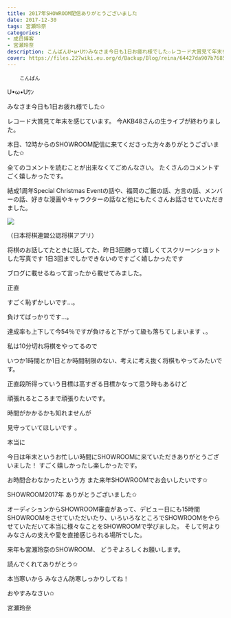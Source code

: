 ```yaml
---
title: 2017年SHOWROOM配信ありがとうございました
date: 2017-12-30
tags: 宮瀬玲奈
categories: 
- 成员博客
- 宮瀬玲奈
description: こんばんU•ω•Uﾜﾝみなさま今日も1日お疲れ様でした✩レコード大賞見て年末を感じています。今AKB48さんの生ライブが終わりました。本日、12時からのSHOWROOM配信に来て...
cover: https://files.227wiki.eu.org/d/Backup/Blog/reina/64427da907b768519fa1869abb603.jpg 
---
```


        こんばん

U•ω•Uﾜﾝ




みなさま今日も1日お疲れ様でした✩




レコード大賞見て年末を感じています。
今AKB48さんの生ライブが終わりました。







本日、12時からのSHOWROOM配信に来てくださった方々ありがとうございました✩



全てのコメントを読むことが出来なくてごめんなさい。
たくさんのコメントすごく嬉しかったです。




結成1周年Special Christmas Eventの話や、福岡のご飯の話、方言の話、メンバーの話、好きな漫画やキャラクターの話など他にもたくさんお話させていただきました。








![](https://files.227wiki.eu.org/d/Backup/Blog/reina/64427da907b768519fa1869abb603.jpg)

（日本将棋連盟公認将棋アプリ）





将棋のお話してたときに話してた、昨日3回勝って嬉しくてスクリーンショットした写真です
1日3回までしかできないのですごく嬉しかったです

ブログに載せるねって言ったから載せてみました。


















正直










すごく恥ずかしいです...。










負けてばっかりです...。









達成率も上下して今54％ですが負けると下がって級も落ちてしまいます 、。















私は10分切れ将棋をやってるので

いつか1時間とか1日とか時間制限のない、考えに考え抜く将棋もやってみたいです。




















正直段所得っていう目標は高すぎる目標かなって思う時もあるけど

頑張れるところまで頑張りたいです。







時間がかかるかも知れませんが

見守っていてほしいです 。



















本当に


今日は年末というお忙しい時間にSHOWROOMに来ていただきありがとうございました！
すごく嬉しかったし楽しかったです。



お時間合わなかったという方
また来年SHOWROOMでお会いしたいです✩







SHOWROOM2017年
ありがとうございました✩



オーディションからSHOWROOM審査があって、デビュー日にも15時間SHOWROOMをさせていただいたり、いろいろなところでSHOWROOMをやらせていただいて本当に様々なことをSHOWROOMで学びました。
そして何よりみなさんの支えや愛を直接感じられる場所でした。




来年も宮瀬玲奈のSHOWROOM、
どうぞよろしくお願いします。





読んでくれてありがとう✩




本当寒いから
みなさん防寒しっかりしてね！





おやすみなさい✩





宮瀬玲奈


